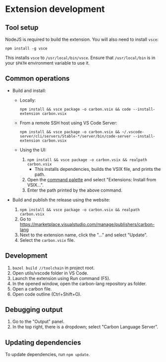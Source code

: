 # Extension development

<!--
Part of the Carbon Language project, under the Apache License v2.0 with LLVM
Exceptions. See /LICENSE for license information.
SPDX-License-Identifier: Apache-2.0 WITH LLVM-exception
-->

## Tool setup

NodeJS is required to build the extension. You will also need to install `vsce`:

```
npm install -g vsce
```

This installs `vsce` to `/usr/local/bin/vsce`. Ensure that `/usr/local/bin` is
in your `$PATH` environment variable to use it.

## Common operations

-   Build and install:

    -   Locally:

        ```
        npm install && vsce package -o carbon.vsix && code --install-extension carbon.vsix
        ```

    -   From a remote SSH host using VS Code Server:

        ```
        npm install && vsce package -o carbon.vsix && ~/.vscode-server/cli/servers/Stable-*/server/bin/code-server --install-extension carbon.vsix
        ```

    -   Using the UI:

        1. `npm install && vsce package -o carbon.vsix && realpath carbon.vsix`
            - This installs dependencies, builds the VSIX file, and prints the
              path.
        2. Open the
           [command palette](https://code.visualstudio.com/docs/getstarted/userinterface#_command-palette)
           and select "Extensions: Install from VSIX...".
        3. Enter the path printed by the above command.

-   Build and publish the release using the website:

    1. `npm install && vsce package -o carbon.vsix && realpath carbon.vsix`
    2. Go to https://marketplace.visualstudio.com/manage/publishers/carbon-lang
    3. Next to the extension name, click the "..." and select "Update".
    4. Select the `carbon.vsix` file.

## Development

1.  `bazel build //toolchain` in project root.
2.  Open utils/vscode folder in VS Code.
3.  Launch the extension using Run command (F5).
4.  In the opened window, open the carbon-lang repository as folder.
5.  Open a carbon file.
6.  Open code outline (Ctrl+Shift+O).

## Debugging output

1.  Go to the "Output" panel.
2.  In the top right, there is a dropdown; select "Carbon Language Server".

## Updating dependencies

To update dependencies, run `npm update`.

